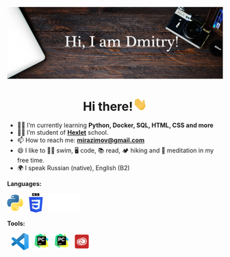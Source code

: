 <img src="https://raw.githubusercontent.com/MirDima/MirDima/main/images/Git-bg.png" >

<h1 align="center">Hi there!<img src="https://raw.githubusercontent.com/MirDima/MirDima/main/images/Hi.gif" height="32"></h1>

- 👨‍🎓 I’m currently learning **Python, Docker, SQL, HTML, CSS and more** 
- 👨‍💻 I’m student of **[Hexlet](https://ru.hexlet.io/u/mirazimov)** school.
- 📫 How to reach me: **mirazimov@gmail.com**
- 😄 I like to 🏊🏻 swim, 🖥 code, 📚 read, 🏕 hiking and 🌱 meditation in my free time.
- 🌍 I speak Russian (native), English (B2)

**Languages:**

<a href="https://www.python.org/" target="_blank"> <img src="https://raw.githubusercontent.com/MirDima/MirDima/main/images/python_logo.png" alt="python" height="45"/></a>
<a href="https://www.w3schools.com/" target="_blank"> <img src="https://raw.githubusercontent.com/MirDima/MirDima/main/images/css_logo.png" alt="css" height="45" hspace="10"/></a>
<a href="https://www.markdownguide.org/" target="_blank"> <img src="https://raw.githubusercontent.com/MirDima/MirDima/main/images/markdown_logo.png" alt="markdown" height="45"/></a>

**Tools:**

<a href="https://code.visualstudio.com/" target="_blank"> <img src="https://raw.githubusercontent.com/MirDima/MirDima/main/images/VSCode_logo.png" alt="vscode" height="40" hspace="10"/></a>
<a href="https://www.jetbrains.com/pycharm/" target="_blank"> <img src="https://raw.githubusercontent.com/MirDima/MirDima/main/images/pycharm_logo.png" alt="pycharm" height="40"/></a>
<a href="https://termius.com/" target="_blank"> <img src="https://raw.githubusercontent.com/MirDima/MirDima/main/images/pycharm_logo.png" alt="termius" height="40" hspace="10"/></a>
<a href="https://adobe.com/" target="_blank"> <img src="https://raw.githubusercontent.com/MirDima/MirDima/main/images/adobe_logo.png" alt="adobe" height="40"/></a>
